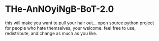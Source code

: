 # THe-AnNOyiNgB-BoT-2.0
this will make you want to pull your hair out... open source python project for people who hate themselves, your welcome.
feel free to use, redistribute, and change as much as you like.
